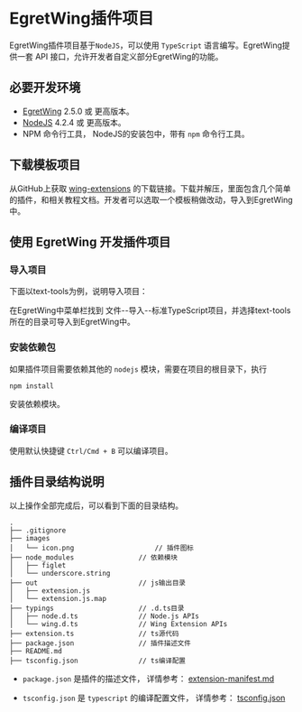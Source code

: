 # EgretWing插件项目

EgretWing插件项目基于`NodeJS`，可以使用 `TypeScript` 语言编写。EgretWing提供一套 API 接口，允许开发者自定义部分EgretWing的功能。

## 必要开发环境

- [EgretWing](http://www.egret.com/egretwing) 2.5.0 或 更高版本。
- [NodeJS](https://nodejs.org/en/) 4.2.4 或 更高版本。
- NPM 命令行工具， NodeJS的安装包中，带有 `npm` 命令行工具。

## 下载模板项目

从GitHub上获取 [wing-extensions](https://github.com/egret-labs/wing-extensions/archive/master.zip) 的下载链接。下载并解压，里面包含几个简单的插件，和相关教程文档。开发者可以选取一个模板稍做改动，导入到EgretWing中。

## 使用 EgretWing 开发插件项目


### 导入项目

下面以text-tools为例，说明导入项目：

在EgretWing中菜单栏找到 文件--导入--标准TypeScript项目，并选择text-tools所在的目录可导入到EgretWing中。


### 安装依赖包

如果插件项目需要依赖其他的 `nodejs` 模块，需要在项目的根目录下，执行

	npm install

安装依赖模块。


### 编译项目

使用默认快捷键 `Ctrl/Cmd + B` 可以编译项目。


## 插件目录结构说明

以上操作全部完成后，可以看到下面的目录结构。

```
.
├── .gitignore
├── images
│   └── icon.png	          		// 插件图标
├── node_modules          		// 依赖模块
│   ├── figlet  					
│   └── underscore.string 		
├── out                   		// js输出目录
│   ├── extension.js 					
│   └── extension.js.map
├── typings               		// .d.ts目录
│   ├── node.d.ts         		// Node.js APIs
│   └── wing.d.ts         		// Wing Extension APIs
├── extension.ts          		// ts源代码
├── package.json          		// 插件描述文件
├── README.md
├── tsconfig.json         		// ts编译配置
```

- `package.json` 是插件的描述文件， 详情参考： [extension-manifest.md](/.doc/extension-manifest.md) 

- `tsconfig.json` 是 `typescript` 的编译配置文件， 详情参考： [tsconfig.json](https://github.com/Microsoft/TypeScript/wiki/tsconfig.json "tsconfig.json")

